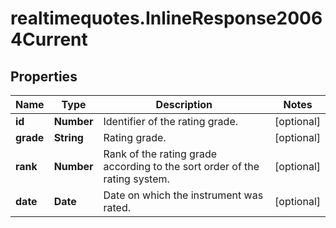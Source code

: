 # realtimequotes.InlineResponse20064Current

## Properties

Name | Type | Description | Notes
------------ | ------------- | ------------- | -------------
**id** | **Number** | Identifier of the rating grade. | [optional] 
**grade** | **String** | Rating grade. | [optional] 
**rank** | **Number** | Rank of the rating grade according to the sort order of the rating system. | [optional] 
**date** | **Date** | Date on which the instrument was rated. | [optional] 


